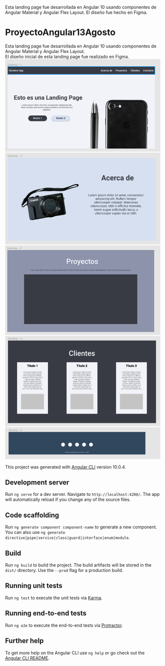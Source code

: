 
Esta landing page fue desarrollada en Angular 10 usando componentes de Angular Material y Angular Flex Layout. El diseño fue hecho en Figma.



# ProyectoAngular13Agosto
Esta landing page fue desarrollada en Angular 10 usando componentes de Angular Material y Angular Flex Layout.
<br>
El diseño inicial de esta landing page fue realizado en Figma.
<br>
<img height="auto" src="https://github.com/Ricardo-GM/LandingPageAngular/blob/master/src/assets/img/Inicio.png" />
<br>
<img height="auto" src="https://github.com/Ricardo-GM/LandingPageAngular/blob/master/src/assets/img/AcercaDe.png" />
<br>
<img height="auto" src="https://github.com/Ricardo-GM/LandingPageAngular/blob/master/src/assets/img/Proyectos.png" />
<br>
<img height="auto" src="https://github.com/Ricardo-GM/LandingPageAngular/blob/master/src/assets/img/Clientes.png" />
<br>
<img height="auto" src="https://github.com/Ricardo-GM/LandingPageAngular/blob/master/src/assets/img/Footer.png" />
<br>

This project was generated with [Angular CLI](https://github.com/angular/angular-cli) version 10.0.4.

## Development server

Run `ng serve` for a dev server. Navigate to `http://localhost:4200/`. The app will automatically reload if you change any of the source files.

## Code scaffolding

Run `ng generate component component-name` to generate a new component. You can also use `ng generate directive|pipe|service|class|guard|interface|enum|module`.

## Build

Run `ng build` to build the project. The build artifacts will be stored in the `dist/` directory. Use the `--prod` flag for a production build.

## Running unit tests

Run `ng test` to execute the unit tests via [Karma](https://karma-runner.github.io).

## Running end-to-end tests

Run `ng e2e` to execute the end-to-end tests via [Protractor](http://www.protractortest.org/).

## Further help

To get more help on the Angular CLI use `ng help` or go check out the [Angular CLI README](https://github.com/angular/angular-cli/blob/master/README.md).
